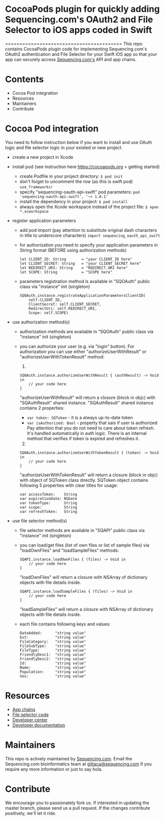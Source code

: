 # CocoaPods plugin for quickly adding Sequencing.com's OAuth2 and File Selector to iOS apps coded in Swift

=========================================
This repo contains CocoaPods plugin code for implementing Sequencing.com's OAuth2 authentication and File Selector for your Swift iOS app so that your app can securely access [Sequencing.com's](https://sequencing.com/) API and app chains.

Contents
=========================================
* Cocoa Pod integration
* Resources
* Maintainers
* Contribute

Cocoa Pod integration
======================================

You need to follow instruction below if you want to install and use OAuth logic and file selector logic in your existed or new project.

* create a new project in Xcode
* install pod (see instruction here https://cocoapods.org > getting started)
	* create Podfile in your project directory:
```$ pod init```
	* don't forget to uncomment the row (as this is swift pod) ```use_frameworks!```
	* specify "sequencing-oauth-api-swift" pod parameters:
```pod 'sequencing-oauth-api-swift', '~> 1.0.1'```
	* install the dependency in your project:
```$ pod install```
	* always open the Xcode workspace instead of the project file:
```$ open *.xcworkspace```
* register application parameters
	* add pod import (pay attention to substitute original dash characters in title to underscore characters) ```import sequencing_oauth_api_swift```
	* for authorization you need to specify your application parameters in String format (BEFORE using authorization methods)
	
		```
		let CLIENT_ID: String		= "your CLIENT_ID here"
		let CLIENT_SECRET: String	= "your CLIENT_SECRET here"
		let REDIRECT_URI: String    = "REDIRECT_URI here"
		let SCOPE: String           = "SCOPE here"
		```		
		
	* parameters registration method is available in "SQOAuth" public class via "instance" init (singleton)
	
		```
		SQOAuth.instance.registrateApplicationParametersClientID(
			self.CLIENT_ID,
			ClientSecret: self.CLIENT_SECRET,
			RedirectUri: self.REDIRECT_URI,
			Scope: self.SCOPE)
		```
		
* use authorization method(s)
	* authorization methods are available in "SQOAuth" public class via "instance" init (singleton)
	* you can authorize your user (e.g. via "login" button). For authorization you can use either "authorizeUserWithResult" or "authorizeUserWithTokenResult" method:
	
		1.
		
		```
		SQOAuth.instance.authorizeUserWithResult { (authResult) -> Void in
			// your code here
		}
		```
		
		"authorizeUserWithResult" will return a closure (block in objc) with "SQAuthResult" shared instance.
		"SQAuthResult" shared instance contains 2 properties:
		* ```var token: SQToken```		- it is a always up-to-date token
		* ```var isAuthorized: Bool```	- property that sais if user is authorized
		Pay attention that you do not need to care about token refresh. It's handled automatically in auth logic.
		There is an internal method that verifies if token is expired and refreshes it.
		
		2.
		
		```
		SQOAuth.instance.authorizeUserWithTokenResult { (token) -> Void in
			// your code here
		}
		```
		
		"authorizeUserWithTokenResult" will return a closure (block in objc) with object of SQToken class directly.
		SQToken object contains following 5 properties with clear titles for usage:
		
		```
		var accessToken:	String
		var expirationDate:	NSDate
		var tokenType:		String
		var scope:			String
		var refreshToken:	String
		```
* use file selector method(s)
	* file selector methods are available in "SQAPI" public class via "instance" init (singleton)
	* you can load/get files (list of own files or list of sample files) via "loadOwnFiles" and "loadSampleFiles" methods:
	
		```
		SQAPI.instance.loadOwnFiles { (files) -> Void in
            // your code here
        }
		```
		
        "loadOwnFiles" will return a closure with NSArray of dictionary objects with file details inside.
		
		```
    	SQAPI.instance.loadSampleFiles { (files) -> Void in
            // your code here
        }
		```
		
		"loadSampleFiles" will return a closure with NSArray of dictionary objects with file details inside.
	
	* each file contains following keys and values:
		```
		DateAdded:		"string value"
		Ext:			"string value"
		FileCategory:	"string value"
		FileSubType:	"string value"
		FileType:		"string value"
		FriendlyDesc1:	"string value"
		FriendlyDesc2:	"string value"
		Id:				"string value"
		Name:			"string value"
		Population:		"string value"
		Sex:			"string value"
		```

Resources
======================================
* [App chains](https://sequencing.com/app-chains)
* [File selector code](https://github.com/SequencingDOTcom/File-Selector-code)
* [Developer center](https://sequencing.com/developer-center)
* [Developer documentation](https://sequencing.com/developer-documentation/)

Maintainers
======================================
This repo is actively maintained by [Sequencing.com](https://sequencing.com/). Email the Sequencing.com bioinformatics team at gittaca@sequencing.com if you require any more information or just to say hola.

Contribute
======================================
We encourage you to passionately fork us. If interested in updating the master branch, please send us a pull request. If the changes contribute positively, we'll let it ride.
